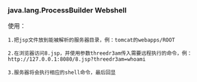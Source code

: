 ### java.lang.ProcessBuilder Webshell

使用：
```
1.把jsp文件放到能被解析的服务器目录，例：tomcat的webapps/ROOT

2.在浏览器访问8.jsp，并使用参数threedr3am传入需要远程执行的命令，例：http://127.0.0.1:8080/8.jsp?threedr3am=whoami

3.服务器将会执行相应的shell命令，最后回显
```